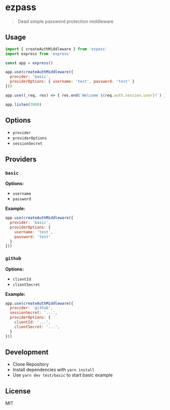 # ezpass

> Dead simple password protection middleware

## Usage

```js
import { createAuthMiddleware } from 'ezpass'
import express from 'express'

const app = express()

app.use(createAuthMiddleware({
  provider: 'basic',
  providerOptions: { username: 'test', password: 'test' }
}))

app.use((_req, res) => { res.end(`Welcome ${req.auth.session.user}!`) })

app.listen(3000)
```

## Options

- `provider`
- `providerOptions`
- `sessionSecret`

## Providers

### `basic`

**Options:**
- `username`
- `password`

**Example:**

```js
app.use(createAuthMiddleware({
  provider: 'basic',
  providerOptions: {
    username: 'test',
    password: 'test'
  }
}))
```

### `github`

**Options:**

- `clientId`
- `clientSecret`

**Example:**

```js
app.use(createAuthMiddleware({
  provider: 'github',
  sessionSecret: '...',
  providerOptions: {
    clientId: '...',
    clientSecret: '...',
  }
}))
```

## Development

- Clone Repository
- Install dependencies with `yarn install`
- Use `yarn dev test/basic` to start basic example

## License

MIT
